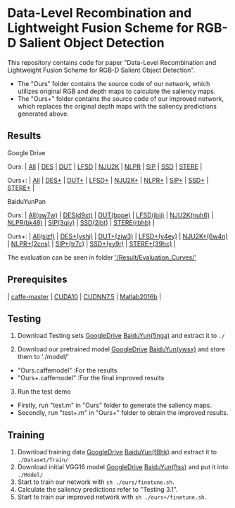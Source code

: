 # Data-Level Recombination and Lightweight Fusion Scheme for RGB-D Salient Object Detection

This repository contains code for paper "Data-Level Recombination and Lightweight Fusion Scheme for RGB-D Salient Object Detection".
* The "Ours" folder contains the source code of our network, which utilizes original RGB and depth maps to calculate the saliency maps.
* The "Ours+" folder contains the source code of our improved network, which replaces the original depth maps with the saliency predictions generated above.

## Results
Google Drive

Ours:  | [All](https://drive.google.com/file/d/1pYst3x1YLhulrQp6Yh7ycFoyvkyPH3gC/view?usp=sharing)
| [DES](https://drive.google.com/file/d/10X5OzrK79-SL16Rk1WVR6RZAgvAJ3DX_/view?usp=sharing)
| [DUT](https://drive.google.com/file/d/1o5h8NkEo93KSliYuIpNQs56F5uPjNeRm/view?usp=sharing)
| [LFSD](https://drive.google.com/file/d/1tf58qxAlsfUA7eFWdlbeF3XXfEcEZqAR/view?usp=sharing)
| [NJU2K](https://drive.google.com/file/d/1YpDYdgSY7iwqKQGEu80BbtnuxGp3gYHY/view?usp=sharing)
| [NLPR](https://drive.google.com/file/d/19Pp5bNXVDzaDEh-GHhkBNZ264kCYjvyb/view?usp=sharing)
| [SIP](https://drive.google.com/file/d/1bmZNjH410M-I8padKqiLMjAxzQ6AIyFn/view?usp=sharing)
| [SSD](https://drive.google.com/file/d/1q8yRa3ckKFOFaQQ4WgRwJU6wqJT5PERD/view?usp=sharing)
| [STERE](https://drive.google.com/file/d/1TVt19Jpg5nZrBHaY863Foz0735fjboVD/view?usp=sharing) |

Ours+: | [All](https://drive.google.com/file/d/1l9E6cpoKWQQCg87W02yu7x9dEnBVCm3a/view?usp=sharing)
| [DES+](https://drive.google.com/file/d/1f8ney3in65ToQDBghLwZVrRdDNkn8QCK/view?usp=sharing)
| [DUT+](https://drive.google.com/file/d/1ywIIJJxKvZFFEkgF9HWSJem7I75omret/view?usp=sharing)
| [LFSD+](https://drive.google.com/file/d/1qNGG7F9WthCgq9uPlRrPU1foFczbYLtB/view?usp=sharing)
| [NJU2K+](https://drive.google.com/file/d/1tHBRnOwjxZ3B0s8pwWI50z15SO_gQwDj/view?usp=sharing)
| [NLPR+](https://drive.google.com/file/d/1vs8nXFrtA8QeSO2GQQnihYuF9YDVqVqW/view?usp=sharing)
| [SIP+](https://drive.google.com/file/d/1bIVvn5cTBt3yst0TA9Gbl8V4yzJnMLuf/view?usp=sharing)
| [SSD+](https://drive.google.com/file/d/10IrXF3ae_kz1uhVlbfp6mSWgseQacK-j/view?usp=sharing)
| [STERE+](https://drive.google.com/file/d/16rc4HgrH1IEYGZO9RZsVyMw-XubtIO6c/view?usp=sharing) |

BaiduYunPan

Ours:  | [All(gw7w)](https://pan.baidu.com/s/1o4EUKpsAdhwz5fzRq8cDeg)
| [DES(d9xt)](https://pan.baidu.com/s/1SNW7pr1JXWT5waRnRMbWcw)
| [DUT(bppe)](https://pan.baidu.com/s/1f83LVl_QsFeR8CDsodiwuQ)
| [LFSD(ibij)](https://pan.baidu.com/s/1ORMjHSfFdVS0EpxLMa3-3Q)
| [NJU2K(nuh6)](https://pan.baidu.com/s/1wXHDbVsn4A3oHdjzqgCgsg)
| [NLPR(bk48)](https://pan.baidu.com/s/1z9OTVo2rP51kyWh70VKXzg)
| [SIP(3qiy)](https://pan.baidu.com/s/1MTikkN5uPcgsmulwPzB6mA)
| [SSD(2jbt)](https://pan.baidu.com/s/1BFDxvxvuRW7LWvTSxFK5uw)
| [STERE(rbhb)](https://pan.baidu.com/s/1j2HJ3GxUA_N-6Z6c3ICY_g) |

Ours+: | [All(sjzf)](https://pan.baidu.com/s/12AJH94m5Hi-qXI7JByOtWA)
| [DES+(vshi)](https://pan.baidu.com/s/1cJbZ6awbpYriCZr2ipBLEg)
| [DUT+(ziw3)](https://pan.baidu.com/s/1w_cAsMthEceg_5DJ698A_Q)
| [LFSD+(v4ey)](https://pan.baidu.com/s/1KIB1zIDdZIiyNnJ8JzUS1A)
| [NJU2K+(6w4n)](https://pan.baidu.com/s/1xGR5iKU9X2Y3tXn6AULpnw)
| [NLPR+(2cns)](https://pan.baidu.com/s/1zN5tfLDZtA43sldN_NMeSA)
| [SIP+(tr7c)](https://pan.baidu.com/s/1s4bdanJRe3rRiVFgsjAYHA)
| [SSD+(vy9r)](https://pan.baidu.com/s/1IdbslI715j1LsBlxYTbzLw)
| [STERE+(39hc)](https://pan.baidu.com/s/1NY0bViogXHTg07Ie5GwORQ) |

The evaluation can be seen in folder ['/Result/Evaluation_Curves/'](https://github.com/XueHaoWang-Beijing/DRLF/tree/master/Result/Evaluation_Curves)

## Prerequisites
| [caffe-master](https://github.com/BVLC/caffe) | [CUDA10](https://developer.nvidia.com/cuda-downloads) | [CUDNN7.5](https://docs.nvidia.com/deeplearning/sdk/cudnn-install/) | [Matlab2016b](https://www.mathworks.com/) |

## Testing
1. Download Testing sets [GoogleDrive](https://drive.google.com/file/d/1tmGjqfIAO2cTDZ8QmHXsUlBfZPTbtVeU/view?usp=sharing) [BaiduYun(5nga)](https://pan.baidu.com/s/1ejHzmdsDLKXCb94QZoWHrg) and extract it to `./`

2. Download our pretrained model [GoogleDrive](https://drive.google.com/drive/folders/1XxAvrP6LdQsWhycTxXyyCVHBl1S4V-xV?usp=sharing) [BaiduYun(ywsx)](https://pan.baidu.com/s/1ON0lOejjtj23xzN3kkZCZQ) and store them to './model/'
* "Ours.caffemodel" :For the results
* "Ours+.caffemodel" :For the final improved results

3. Run the test demo
* Firstly, run "test.m" in "Ours" folder to generate the saliency maps. 
* Secondly, run "test+.m" in "Ours+" folder to obtain the improved results.

## Training
1. Download training data [GoogleDrive](https://drive.google.com/file/d/1tmGjqfIAO2cTDZ8QmHXsUlBfZPTbtVeU/view?usp=sharing) [BaiduYun(f8hk)](https://pan.baidu.com/s/1aGFNsgh8AuNq_Wwktbf0Cw) and extract it to `./Dataset/Train/`
2. Download initial VGG16 model [GoogleDrive](https://drive.google.com/file/d/1GzhdJuPNtRCxnnK0AWpFHeb5jwMPJ6HK/view?usp=sharing) [BaiduYun(ftss)](https://pan.baidu.com/s/1V30lkXJg5XkwDvTjDyMQ3A) and put it into `./Model/`
3. Start to train our network with `sh ./ours/finetune.sh`.
4. Calculate the saliency predictions refer to "Testing 3.1".
5. Start to train our improved network with `sh ./ours+/finetune.sh`.
